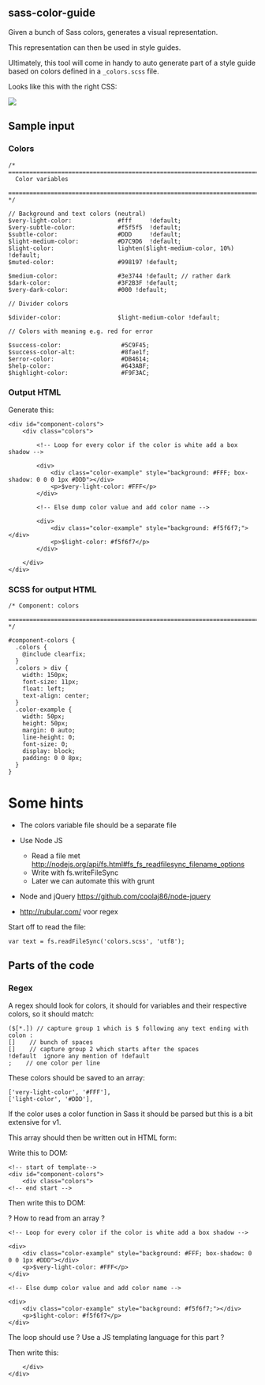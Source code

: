 ## sass-color-guide

Given a bunch of Sass colors, generates a visual representation.

This representation can then be used in style guides.

Ultimately, this tool will come in handy to auto generate part of a style guide based on colors defined in a `_colors.scss` file.

Looks like this with the right CSS:

<img src="http://f.cl.ly/items/200K1c1P3U063D0g0a0s/Screen%20Shot%202013-09-20%20at%2017.11.17.png">



## Sample input

### Colors

	/* ==========================================================================
	  Color variables
	   ========================================================================== */
	
	// Background and text colors (neutral)
	$very-light-color:             #fff     !default;
	$very-subtle-color:            #f5f5f5  !default;
	$subtle-color:                 #DDD     !default;
	$light-medium-color:           #D7C9D6  !default;
	$light-color:                  lighten($light-medium-color, 10%)  !default;
	$muted-color:                  #998197 !default;
	
	$medium-color:                 #3e3744 !default; // rather dark
	$dark-color:                   #3F2B3F !default;
	$very-dark-color:              #000 !default;
	
	// Divider colors
	
	$divider-color:                $light-medium-color !default;
	
	// Colors with meaning e.g. red for error
	
	$success-color:                 #5C9F45;
	$success-color-alt:             #8fae1f;
	$error-color:                   #DB4614;
	$help-color:                    #643ABF;
	$highlight-color:               #F9F3AC;


### Output HTML

Generate this:

	<div id="component-colors">
		<div class="colors">
		
		    <!-- Loop for every color if the color is white add a box shadow -->
		
		    <div>
		        <div class="color-example" style="background: #FFF; box-shadow: 0 0 0 1px #DDD"></div>
		        <p>$very-light-color: #FFF</p>
		    </div>
		    
		    <!-- Else dump color value and add color name -->
		
		    <div>
		        <div class="color-example" style="background: #f5f6f7;"></div>
		        <p>$light-color: #f5f6f7</p>
		    </div>
		    
		</div>
	</div>


### SCSS for output HTML
	
	/* Component: colors 
	   ========================================================================== */
	
	#component-colors {
	  .colors {
	    @include clearfix;
	  }
	  .colors > div {
	    width: 150px;
	    font-size: 11px;
	    float: left;
	    text-align: center;
	  }
	  .color-example {
	    width: 50px;
	    height: 50px;
	    margin: 0 auto;
	    line-height: 0;
	    font-size: 0;
	    display: block;
	    padding: 0 0 8px;
	  }
	}

# Some hints

* The colors variable file should be a separate file

* Use Node JS
  *  Read a file met http://nodejs.org/api/fs.html#fs_fs_readfilesync_filename_options
  *  Write with fs.writeFileSync
  * Later we can automate this with grunt

* Node and jQuery https://github.com/coolaj86/node-jquery 
* http://rubular.com/ voor regex

Start off to read the file:

	var text = fs.readFileSync('colors.scss', 'utf8');

## Parts of the code

### Regex

A regex should look for colors, it should for variables and their respective colors, so it should match:

	($[*.]) // capture group 1 which is $ following any text ending with colon :
	[]    // bunch of spaces
	[]    // capture group 2 which starts after the spaces
	!default  ignore any mention of !default
	;    // one color per line

These colors should be saved to an array:

	['very-light-color', '#FFF'],
	['light-color', '#DDD'],

If the color uses a color function in Sass it should be parsed but this is a bit extensive for v1.

This array should then be written out in HTML form:

Write this to DOM: 

	<!-- start of template-->
	<div id="component-colors">
		<div class="colors">
	<!-- end start -->

Then write this to DOM:

? How to read from an array ?
		
    <!-- Loop for every color if the color is white add a box shadow -->

    <div>
        <div class="color-example" style="background: #FFF; box-shadow: 0 0 0 1px #DDD"></div>
        <p>$very-light-color: #FFF</p>
    </div>
    
    <!-- Else dump color value and add color name -->

    <div>
        <div class="color-example" style="background: #f5f6f7;"></div>
        <p>$light-color: #f5f6f7</p>
    </div>

The loop should use 
? Use a JS templating language for this part ?

Then write this:
		    
		</div>
	</div>